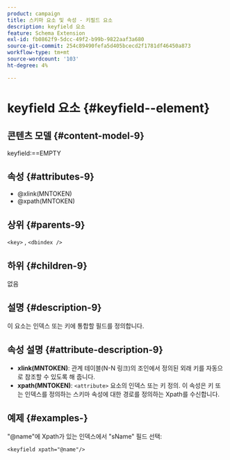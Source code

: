 ```yaml
---
product: campaign
title: 스키마 요소 및 속성 - 키필드 요소
description: keyfield 요소
feature: Schema Extension
exl-id: fb0862f9-5dcc-49f2-b99b-9822aaf3a680
source-git-commit: 254c89490fefa5d405bcecd2f1781df46450a873
workflow-type: tm+mt
source-wordcount: '103'
ht-degree: 4%

---
```


# keyfield 요소 {#keyfield--element}


## 콘텐츠 모델 {#content-model-9}

keyfield:==EMPTY

## 속성 {#attributes-9}

* @xlink(MNTOKEN)
* @xpath(MNTOKEN)

## 상위 {#parents-9}

`<key>` , `<dbindex />`

## 하위 {#children-9}

없음

## 설명 {#description-9}

이 요소는 인덱스 또는 키에 통합할 필드를 정의합니다.

## 속성 설명 {#attribute-description-9}

* **xlink(MNTOKEN)**: 관계 테이블(N-N 링크)의 조인에서 정의된 외래 키를 자동으로 참조할 수 있도록 해 줍니다.
* **xpath(MNTOKEN)**: `<attribute>` 요소의 인덱스 또는 키 정의. 이 속성은 키 또는 인덱스를 정의하는 스키마 속성에 대한 경로를 정의하는 Xpath를 수신합니다.

## 예제 {#examples-}

&quot;@name&quot;에 Xpath가 있는 인덱스에서 &quot;sName&quot; 필드 선택:

```
<keyfield xpath="@name"/>
```
